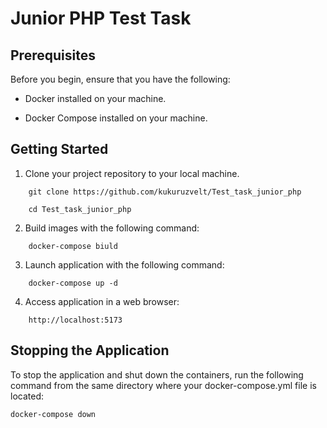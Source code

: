 # Junior PHP Test Task

## Prerequisites
Before you begin, ensure that you have the following:

- Docker installed on your machine.

- Docker Compose installed on your machine. 

## Getting Started

1. Clone your project repository to your local machine.

```
    git clone https://github.com/kukuruzvelt/Test_task_junior_php
   
    cd Test_task_junior_php
```

2. Build images with the following command:

```
    docker-compose biuld
```

3. Launch application with the following command:

```
    docker-compose up -d
```

4. Access application in a web browser:

```
    http://localhost:5173
```

## Stopping the Application

To stop the application and shut down the containers, run the following command from the same directory where your
docker-compose.yml file is located:

```
docker-compose down
```
